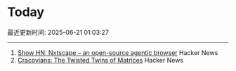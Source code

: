 # Today

最近更新时间: 2025-06-21 01:03:27

--- 
1. [Show HN: Nxtscape – an open-source agentic browser](https://github.com/nxtscape/nxtscape) Hacker News
2. [Cracovians: The Twisted Twins of Matrices](https://marcinciura.wordpress.com/2025/06/20/cracovians-the-twisted-twins-of-matrices/) Hacker News
